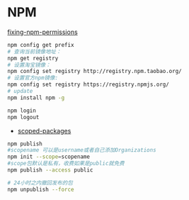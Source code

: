 # NPM

[fixing-npm-permissions](https://docs.npmjs.com/getting-started/fixing-npm-permissions)

```bash
npm config get prefix
# 查询当前镜像地址：
npm get registry
# 设置淘宝镜像：
npm config set registry http://registry.npm.taobao.org/
# 设置官方npm镜像:
npm config set registry https://registry.npmjs.org/
# update
npm install npm -g

npm login
npm logout


```

- [scoped-packages](https://docs.npmjs.com/getting-started/scoped-packages)

```bash
npm publish
#scopename 可以是username或者自己添加Organizations
npm init --scope=scopename
#scope包默认是私有，收费如果是public就免费
npm publish --access public

# 24小时之内撤回发布的包
npm unpublish --force
```
